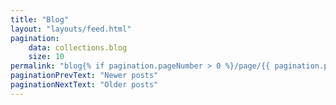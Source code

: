 ```yaml
---
title: "Blog"
layout: "layouts/feed.html"
pagination:
    data: collections.blog
    size: 10
permalink: "blog{% if pagination.pageNumber > 0 %}/page/{{ pagination.pageNumber }}{% endif %}/index.html"
paginationPrevText: "Newer posts"
paginationNextText: "Older posts"
---
```

